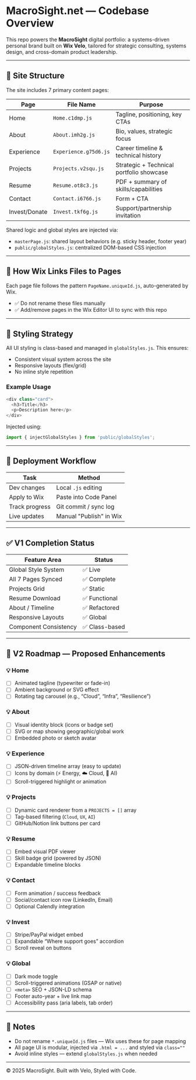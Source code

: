 # MacroSight.net — Codebase Overview

This repo powers the **MacroSight** digital portfolio: a systems-driven personal brand built on **Wix Velo**, tailored for strategic consulting, systems design, and cross-domain product leadership.

---

## 🧠 Site Structure

The site includes 7 primary content pages:

| Page             | File Name             | Purpose |
|------------------|------------------------|---------|
| Home             | `Home.c1dmp.js`        | Tagline, positioning, key CTAs |
| About            | `About.imh2g.js`       | Bio, values, strategic focus |
| Experience       | `Experience.g75d6.js`  | Career timeline & technical history |
| Projects         | `Projects.v2squ.js`    | Strategic + Technical portfolio showcase |
| Resume           | `Resume.ot8c3.js`      | PDF + summary of skills/capabilities |
| Contact          | `Contact.i6766.js`     | Form + CTA |
| Invest/Donate    | `Invest.tkf6g.js`      | Support/partnership invitation |

Shared logic and global styles are injected via:

- `masterPage.js`: shared layout behaviors (e.g. sticky header, footer year)
- `public/globalStyles.js`: centralized DOM-based CSS injection

---

## 🧩 How Wix Links Files to Pages

Each page file follows the pattern `PageName.uniqueId.js`, auto-generated by Wix.

- ✅ Do not rename these files manually
- ✅ Add/remove pages in the Wix Editor UI to sync with this repo

---

## 🎨 Styling Strategy

All UI styling is class-based and managed in `globalStyles.js`. This ensures:

- Consistent visual system across the site
- Responsive layouts (flex/grid)
- No inline style repetition

### Example Usage

```js
<div class="card">
  <h3>Title</h3>
  <p>Description here</p>
</div>
````

Injected using:

```js
import { injectGlobalStyles } from 'public/globalStyles';
```

---

## 🚀 Deployment Workflow

| Task           | Method                  |
| -------------- | ----------------------- |
| Dev changes    | Local `.js` editing     |
| Apply to Wix   | Paste into Code Panel   |
| Track progress | Git commit / sync log   |
| Live updates   | Manual "Publish" in Wix |

---

## ✅ V1 Completion Status

| Feature Area          | Status        |
| --------------------- | ------------- |
| Global Style System   | ✅ Live        |
| All 7 Pages Synced    | ✅ Complete    |
| Projects Grid         | ✅ Static      |
| Resume Download       | ✅ Functional  |
| About / Timeline      | ✅ Refactored  |
| Responsive Layouts    | ✅ Global      |
| Component Consistency | ✅ Class-based |

---

## 🔮 V2 Roadmap — Proposed Enhancements

### 💡 Home

* [ ] Animated tagline (typewriter or fade-in)
* [ ] Ambient background or SVG effect
* [ ] Rotating tag carousel (e.g., “Cloud”, “Infra”, “Resilience”)

### 💡 About

* [ ] Visual identity block (icons or badge set)
* [ ] SVG or map showing geographic/global work
* [ ] Embedded photo or sketch avatar

### 💡 Experience

* [ ] JSON-driven timeline array (easy to update)
* [ ] Icons by domain (⚡ Energy, ☁️ Cloud, 🧠 AI)
* [ ] Scroll-triggered highlight or animation

### 💡 Projects

* [ ] Dynamic card renderer from a `PROJECTS = []` array
* [ ] Tag-based filtering (`Cloud`, `UX`, `AI`)
* [ ] GitHub/Notion link buttons per card

### 💡 Resume

* [ ] Embed visual PDF viewer
* [ ] Skill badge grid (powered by JSON)
* [ ] Expandable timeline blocks

### 💡 Contact

* [ ] Form animation / success feedback
* [ ] Social/contact icon row (LinkedIn, Email)
* [ ] Optional Calendly integration

### 💡 Invest

* [ ] Stripe/PayPal widget embed
* [ ] Expandable “Where support goes” accordion
* [ ] Scroll reveal on buttons

### 💡 Global

* [ ] Dark mode toggle
* [ ] Scroll-triggered animations (GSAP or native)
* [ ] `<meta>` SEO + JSON-LD schema
* [ ] Footer auto-year + live link map
* [ ] Accessibility pass (aria labels, tab order)

---

## 📄 Notes

* Do not rename `*.uniqueId.js` files — Wix uses these for page mapping
* All page UI is modular, injected via `.html = ...` and styled via `class=""`
* Avoid inline styles — extend `globalStyles.js` when needed

---

© 2025 MacroSight. Built with Velo, Styled with Code.
